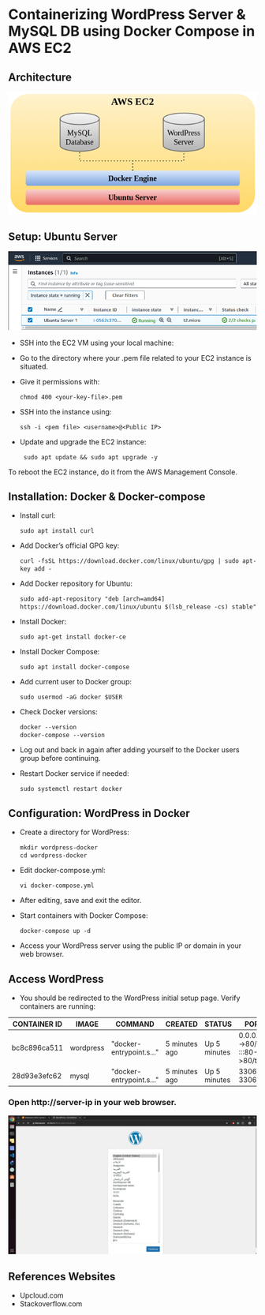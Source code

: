 # Containerizing WordPress Server & MySQL DB using Docker Compose in AWS EC2

## Architecture

<p align="center">
  <img src="Architecture Design.png" alt="Architecture Design">
</p>


## Setup: Ubuntu Server

<p align="center">
  <img src="Ubuntu-Server-EC2.png" alt="Ubuntu Server">
</p>

- SSH into the EC2 VM using your local machine:
- Go to the directory where your .pem file related to your EC2 instance is situated.
- Give it permissions with:
     ```
     chmod 400 <your-key-file>.pem
     ```
- SSH into the instance using:
     ```
     ssh -i <pem file> <username>@<Public IP>
     ```

- Update and upgrade the EC2 instance:
    ```
     sudo apt update && sudo apt upgrade -y
     ```

To reboot the EC2 instance, do it from the AWS Management Console.

## Installation: Docker & Docker-compose

- Install curl:
    ```
    sudo apt install curl
    ```

- Add Docker’s official GPG key:
    ```
    curl -fsSL https://download.docker.com/linux/ubuntu/gpg | sudo apt-key add -
    ```

- Add Docker repository for Ubuntu:
    ```
    sudo add-apt-repository "deb [arch=amd64] https://download.docker.com/linux/ubuntu $(lsb_release -cs) stable"
    ```

- Install Docker:
    ```
    sudo apt-get install docker-ce
    ```

- Install Docker Compose:
    ```
    sudo apt install docker-compose
    ```

- Add current user to Docker group:
    ```
    sudo usermod -aG docker $USER
    ```

- Check Docker versions:
    ```
    docker --version
    docker-compose --version
    ```

- Log out and back in again after adding yourself to the Docker users group before continuing.

- Restart Docker service if needed:
    ```
    sudo systemctl restart docker
    ```

## Configuration: WordPress in Docker


- Create a directory for WordPress:
    ```
    mkdir wordpress-docker
    cd wordpress-docker
    ```

- Edit docker-compose.yml:
    ```
    vi docker-compose.yml
    ```

- After editing, save and exit the editor.

- Start containers with Docker Compose:
    ```
    docker-compose up -d
    ```

- Access your WordPress server using the public IP or domain in your web browser.

## Access WordPress

- You should be redirected to the WordPress initial setup page. Verify containers are running:

| CONTAINER ID   | IMAGE      | COMMAND                | CREATED        | STATUS        | PORTS                               | NAMES                      |
|----------------|------------|------------------------|----------------|---------------|-------------------------------------|-----------------------------|
| bc8c896ca511   | wordpress  | "docker-entrypoint.s…" | 5 minutes ago  | Up 5 minutes  | 0.0.0.0:80->80/tcp, :::80->80/tcp   | wordpress_wordpress_1       |
| 28d93e3efc62   | mysql      | "docker-entrypoint.s…" | 5 minutes ago  | Up 5 minutes  | 3306/tcp, 33060/tcp                 | wordpress_db_1             |


### Open http://server-ip in your web browser.

<p align="center">
  <img src="Launched-WordPress-Server.png" alt="WordPress Setup Page" width="1000">
</p>


## References Websites

- Upcloud.com
- Stackoverflow.com